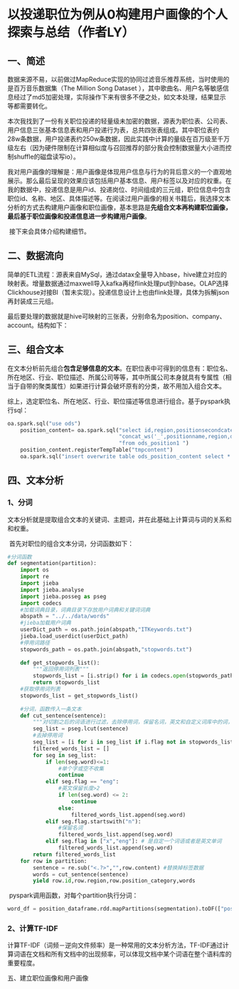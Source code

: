 # 以投递职位为例从0构建用户画像的个人探索与总结（作者LY）

## 一、简述

​	数据来源不易，以前做过MapReduce实现的协同过滤音乐推荐系统，当时使用的是百万音乐数据集（The Million Song Dataset ），其中歌曲名、用户名等敏感信息经过了md5加密处理，实际操作下来有很多不便之处，如文本处理，结果显示等都需要转化。

​	本次我找到了一份有关职位投递的轻量级未加密的数据，源表为职位表、公司表、用户信息三张基本信息表和用户投递行为表，总共四张表组成。其中职位表约28w条数据，用户投递表约250w条数据，因此实践中计算的量级在百万级至千万级左右（因为硬件限制在计算相似度与召回推荐的部分我会控制数据量大小进而控制shuffle的磁盘读写io）。

​	我对用户画像的理解是：用户画像是体现用户信息与行为的背后意义的一个直观地展示。那么最后呈现的效果应该包括用户基本信息、用户标签以及对应的权重。在我的数据中，投递信息是用户id、投递岗位、时间组成的三元组，职位信息中包含职位id、名称、地区、具体描述等。在阅读过用户画像的相关书籍后，我选择文本分析的方式去构建用户画像和职位画像，基本思路是**先组合文本再构建职位画像，最后基于职位画像和投递信息进一步构建用户画像**。

​	接下来会具体介绍构建细节。

## 二、数据流向

​	简单的ETL流程：源表来自MySql，通过datax全量导入hbase，hive建立对应的映射表。增量数据通过maxwell导入kafka再经flink处理put到hbase。OLAP选择Clickhouse对接BI（暂未实现）。投递信息设计上也由flink处理，具体为拆解json再封装成三元组。

​	最后要处理的数据就是hive可映射的三张表，分别命名为position、company、account。结构如下：

## 三、组合文本

​	在文本分析前先组合**包含足够信息的文本**。在职位表中可得到的信息有：职位名、所在地区、行业、职位描述、所属公司等等，其中所属公司本身就具有专属性（相当于自带的聚类属性）如果进行计算会破坏原有的分类，故不用加入组合文本。

​	综上，选定职位名、所在地区、行业、职位描述等信息进行组合。基于pyspark执行sql：

```python
oa.spark.sql("use ods")
    position_content= oa.spark.sql("select id,region,positionsecondcategory,"
                                   "concat_ws('_',positionname,region,desc) as content "
                                   "from ods_position1 ")
    position_content.registerTempTable("tmpcontent")
    oa.spark.sql("insert overwrite table ods_position_content select * from tmpcontent")
```

## 四、文本分析

### 1、分词

​	文本分析就是提取组合文本的关键词、主题词，并在此基础上计算词与词的关系和和权重。

​	首先对职位的组合文本分词，分词函数如下：

```python
#分词函数    
def segmentation(partition):
    import os
    import re
    import jieba
    import jieba.analyse
    import jieba.posseg as pseg
    import codecs
    #加载词典目录，词典目录下存放用户词典和关键词词典
    abspath = "../../data/words"
    #jieba加载用户词典
    userDict_path = os.path.join(abspath,"ITKeywords.txt")
    jieba.load_userdict(userDict_path)
    #停用词路径
    stopwords_path = os.path.join(abspath,"stopwords.txt")
    
    def get_stopwords_list():
        """返回停用词列表"""
        stopwords_list = [i.strip() for i in codecs.open(stopwords_path,encoding="utf-8").readlines()]
        return stopwords_list
    #获取停用词列表
    stopwords_list = get_stopwords_list()
    
    #分词，函数传入一条文本
    def cut_sentence(sentence):
        """对切割之后的词语进行过滤，去除停用词，保留名词，英文和自定义词库中的词，长度大于2的词"""
        seg_list = pseg.lcut(sentence)
        #去掉停用词
        seg_list = [i for i in seg_list if i.flag not in stopwords_list]
        filtered_words_list = []
        for seg in seg_list:
            if len(seg.word)<=1:
                #单个字或空不收集
                continue
            elif seg.flag == "eng":
                #英文保留长度>2
                if len(seg.word) <= 2:
                    continue
                else:
                    filtered_words_list.append(seg.word)
            elif seg.flag.startswith("n"):
                #保留名词
                filtered_words_list.append(seg.word)
            elif seg.flag in ["x","eng"]: # 是自定一个词语或者是英文单词
                filtered_words_list.append(seg.word)
        return filtered_words_list
    for row in partition:
        sentence = re.sub("<.?>","",row.content) #替换掉标签数据
        words = cut_sentence(sentence)
        yield row.id,row.region,row.position_category,words
```

​	pyspark调用函数，对每个partition执行分词：

```python
word_df = position_dataframe.rdd.mapPartitions(segmentation).toDF(["position_id", "region", "industry", "content"])
```

### 2、计算TF-IDF

​	计算TF-IDF（词频－逆向文件频率）是一种常用的文本分析方法，TF-IDF通过计算词语在文档和所有文档中的出现频率，可以体现文档中某个词语在整个语料库的重要程度。

五、建立职位画像和用户画像

​	

